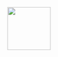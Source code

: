 <div id="header" align="center">
  <img src="https://media.giphy.com/media/M9gbBd9nbDrOTu1Mqx/giphy.gif" width="100"/>
</div>
<div align-center>
  <img src="https://komarev.com/ghpvc/?username=seleznevladislav-github-username&style=flat-square&color=blue" alt=""/>
</div>
